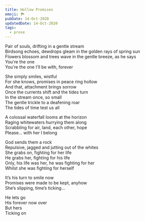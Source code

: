 ```yaml
---
title: Hollow Promises
emoji: 🏞️
pubDate: 14-Oct-2020
updatedDate: 14-Oct-2020
tags:
  - prose
---
```


Pair of souls, drifting in a gentle stream  
Birdsong echoes, dewdrops gleam in the golden rays of spring sun  
Flowers blossom and trees wave in the gentle breeze, as he says  
You're the one  
You're the one I'll be with, forever  
  
She simply smiles, wistful  
For she knows, promises in peace ring hollow  
And that, attachment brings sorrow  
Once the currents shift and the tides turn  
In the stream once, so small  
The gentle trickle to a deafening roar  
The tides of time test us all  
  
A colossal waterfall looms at the horizon  
Raging whitewaters hurrying them along  
Scrabbling for air, land, each other, hope  
Please... with her I belong  
  
God sends them a rock  
Repulsive, jagged and jutting out of the whites  
She grabs on, fighting for her life  
He grabs her, fighting for his life  
Only, his life was her, he was fighting for her  
Whilst she was fighting for herself  
  
It’s his turn to smile now  
Promises were made to be kept, anyhow  
She’s slipping, time’s ticking...  
  
He lets go  
His forever now over  
But hers  
Ticking on